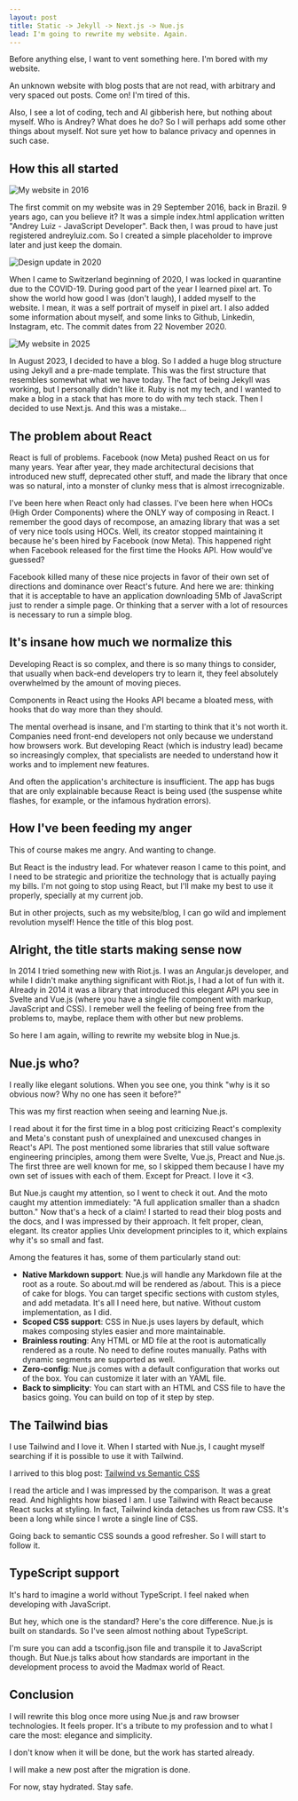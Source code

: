 ```yaml
---
layout: post
title: Static -> Jekyll -> Next.js -> Nue.js
lead: I'm going to rewrite my website. Again.
---
```


Before anything else, I want to vent something here. I'm bored with my website.

An unknown website with blog posts that are not read, with arbitrary and very spaced out posts. Come on! I'm tired of this.

Also, I see a lot of coding, tech and AI gibberish here, but nothing about myself. Who is Andrey? What does he do? So I will perhaps add some other things about myself. Not sure yet how to balance privacy and opennes in such case.

## How this all started

![My website in 2016](/posts/2025-10-26-jekyll-nextjs-nuejs/1.jpg)

The first commit on my website was in 29 September 2016, back in Brazil. 9 years ago, can you believe it? It was a simple index.html application written "Andrey Luiz - JavaScript Developer". Back then, I was proud to have just registered andreyluiz.com. So I created a simple placeholder to improve later and just keep the domain.

![Design update in 2020](/posts/2025-10-26-jekyll-nextjs-nuejs/2.jpg)

When I came to Switzerland beginning of 2020, I was locked in quarantine due to the COVID-19. During good part of the year I learned pixel art. To show the world how good I was (don't laugh), I added myself to the website. I mean, it was a self portrait of myself in pixel art. I also added some information about myself, and some links to Github, Linkedin, Instagram, etc. The commit dates from 22 November 2020.

![My website in 2025](/posts/2025-10-26-jekyll-nextjs-nuejs/3.jpg)

In August 2023, I decided to have a blog. So I added a huge blog structure using Jekyll and a pre-made template. This was the first structure that resembles somewhat what we have today. The fact of being Jekyll was working, but I personally didn't like it. Ruby is not my tech, and I wanted to make a blog in a stack that has more to do with my tech stack. Then I decided to use Next.js. And this was a mistake...

## The problem about React

React is full of problems. Facebook (now Meta) pushed React on us for many years. Year after year, they made architectural decisions that introduced new stuff, deprecated other stuff, and made the library that once was so natural, into a monster of clunky mess that is almost irrecognizable.

I've been here when React only had classes. I've been here when HOCs (High Order Components) where the ONLY way of composing in React. I remember the good days of recompose, an amazing library that was a set of very nice tools using HOCs. Well, its creator stopped maintaining it because he's been hired by Facebook (now Meta). This happened right when Facebook released for the first time the Hooks API. How would've guessed?

Facebook killed many of these nice projects in favor of their own set of directions and dominance over React's future. And here we are: thinking that it is acceptable to have an application downloading 5Mb of JavaScript just to render a simple page. Or thinking that a server with a lot of resources is necessary to run a simple blog.

## It's insane how much we normalize this

Developing React is so complex, and there is so many things to consider, that usually when back-end developers try to learn it, they feel absolutely overwhelmed by the amount of moving pieces.

Components in React using the Hooks API became a bloated mess, with hooks that do way more than they should.

The mental overhead is insane, and I'm starting to think that it's not worth it. Companies need front-end developers not only because we understand how browsers work. But developing React (which is industry lead) became so increasingly complex, that specialists are needed to understand how it works and to implement new features.

And often the application's architecture is insufficient. The app has bugs that are only explainable because React is being used (the suspense white flashes, for example, or the infamous hydration errors).

## How I've been feeding my anger

This of course makes me angry. And wanting to change.

But React is the industry lead. For whatever reason I came to this point, and I need to be strategic and prioritize the technology that is actually paying my bills. I'm not going to stop using React, but I'll make my best to use it properly, specially at my current job.

But in other projects, such as my website/blog, I can go wild and implement revolution myself! Hence the title of this blog post.

## Alright, the title starts making sense now

In 2014 I tried something new with Riot.js. I was an Angular.js developer, and while I didn't make anything significant with Riot.js, I had a lot of fun with it. Already in 2014 it was a library that introduced this elegant API you see in Svelte and Vue.js (where you have a single file component with markup, JavaScript and CSS). I remeber well the feeling of being free from the problems to, maybe, replace them with other but new problems.

So here I am again, willing to rewrite my website blog in Nue.js.

## Nue.js who?

I really like elegant solutions. When you see one, you think "why is it so obvious now? Why no one has seen it before?"

This was my first reaction when seeing and learning Nue.js.

I read about it for the first time in a blog post criticizing React's complexity and Meta's constant push of unexplained and unexcused changes in React's API. The post mentioned some libraries that still value software engineering principles, among them were Svelte, Vue.js, Preact and Nue.js. The first three are well known for me, so I skipped them because I have my own set of issues with each of them. Except for Preact. I love it <3.

But Nue.js caught my attention, so I went to check it out. And the moto caught my attention immediately: "A full application smaller than a shadcn button." Now that's a heck of a claim! I started to read their blog posts and the docs, and I was impressed by their approach. It felt proper, clean, elegant. Its creator applies Unix development principles to it, which explains why it's so small and fast.

Among the features it has, some of them particularly stand out:

- **Native Markdown support**: Nue.js will handle any Markdown file at the root as a route. So about.md will be rendered as /about. This is a piece of cake for blogs. You can target specific sections with custom styles, and add metadata. It's all I need here, but native. Without custom implementation, as I did.
- **Scoped CSS support**: CSS in Nue.js uses layers by default, which makes composing styles easier and more maintainable.
- **Brainless routing**: Any HTML or MD file at the root is automatically rendered as a route. No need to define routes manually. Paths with dynamic segments are supported as well.
- **Zero-config**: Nue.js comes with a default configuration that works out of the box. You can customize it later with an YAML file.
- **Back to simplicity**: You can start with an HTML and CSS file to have the basics going. You can build on top of it step by step.

## The Tailwind bias

I use Tailwind and I love it. When I started with Nue.js, I caught myself searching if it is possible to use it with Tailwind.

I arrived to this blog post: [Tailwind vs Semantic CSS](https://nuejs.org/blog/tailwind-vs-semantic-css/)

I read the article and I was impressed by the comparison. It was a great read. And highlights how biased I am. I use Tailwind with React because React sucks at styling. In fact, Tailwind kinda detaches us from raw CSS. It's been a long while since I wrote a single line of CSS.

Going back to semantic CSS sounds a good refresher. So I will start to follow it.

## TypeScript support

It's hard to imagine a world without TypeScript. I feel naked when developing with JavaScript.

But hey, which one is the standard? Here's the core difference. Nue.js is built on standards. So I've seen almost nothing about TypeScript.

I'm sure you can add a tsconfig.json file and transpile it to JavaScript though. But Nue.js talks about how standards are important in the development process to avoid the Madmax world of React.

## Conclusion

I will rewrite this blog once more using Nue.js and raw browser technologies. It feels proper. It's a tribute to my profession and to what I care the most: elegance and simplicity.

I don't know when it will be done, but the work has started already.

I will make a new post after the migration is done.

For now, stay hydrated. Stay safe.
